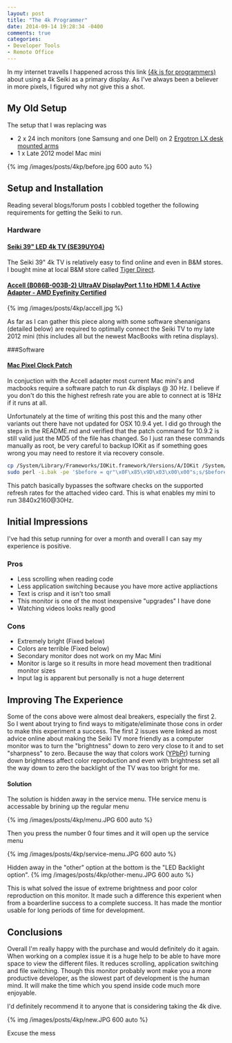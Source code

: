 ```yaml
---
layout: post
title: "The 4k Programmer"
date: 2014-09-14 19:28:34 -0400
comments: true
categories:
- Developer Tools
- Remote Office
---
```


In my internet travells I happened across this link [(4k is for programmers)](http://tiamat.tsotech.com/4k-is-for-programmers) about using a 4k Seiki as a primary display.
As I've always been a believer in more pixels, I figured why not give this a shot.

## My Old Setup

The setup that I was replacing was

* 2 x 24 inch monitors (one Samsung and one Dell) on 2 [Ergotron LX desk mounted arms](http://www.ergotron.com/tabid/65/PRDID/351/language/en-CA/default.aspx)
* 1 x Late 2012 model Mac mini

{% img /images/posts/4kp/before.jpg 600 auto %}

## Setup and Installation

Reading several blogs/forum posts I cobbled together the following requirements for getting the Seiki to run.

### Hardware

#### [Seiki 39" LED 4k TV (SE39UY04)](http://www.tigerdirect.ca/applications/SearchTools/item-details.asp?EdpNo=8430969&CatId=8893)
The Seiki 39" 4k TV is relatively easy to find online and even in B&M stores. I bought mine at local B&M store called [Tiger Direct](http://www.tigerdirect.ca).

#### [Accell (B086B-003B-2) UltraAV DisplayPort 1.1 to HDMI 1.4 Active Adapter - AMD Eyefinity Certified](http://www.amazon.ca/gp/product/B00DOZHLAA/ref=as_li_qf_sp_asin_tl?ie=UTF8&camp=15121&creative=330641&creativeASIN=B00DOZHLAA&linkCode=as2&tag=tonyla-20)

{% img /images/posts/4kp/accell.jpg %}

As far as I can gather this piece along with some software shenanigans (detailed below) are required to optimally connect the Seiki TV to my late 2012 mini (this includes all but the newest MacBooks with retina displays).

###Software

#### [Mac Pixel Clock Patch](https://github.com/vinc3m1/mac-pixel-clock-patch)
In conjuction with the Accell adapter most current Mac mini's and macbooks require a software patch to run 4k displays @ 30 Hz. I believe if you don't do this the highest refresh rate you are able to connect at is 18Hz if it runs at all.

Unfortunately at the time of writing this post this and the many other variants out there have not updated for OSX 10.9.4 yet. I did go through the steps in the README.md and verified that the patch command for 10.9.2 is still valid just the MD5 of the file has changed.
So I just ran these commands manually as root, be very careful to backup IOKit as if something goes wrong you may need to restore it via recovery console.

``` bash Patch https://github.com/vinc3m1/mac-pixel-clock-patch/blob/b2005690487ea18e592ae59f76d15b4ed66978d5/macPixelClockPatcher.command#L145 Source
cp /System/Library/Frameworks/IOKit.framework/Versions/A/IOKit /System/Library/Frameworks/IOKit.framework/Versions/A/IOKit.bak
sudo perl -i.bak -pe '$before = qr"\x0F\x85\x9D\x03\x00\x00"s;s/$before/\xE9\x84\x03\x00\x00\x90/g' /System/Library/Frameworks/IOKit.framework/Versions/A/IOKit
```

This patch basically bypasses the software checks on the supported refresh rates for the attached video card. This is what enables my mini to run 3840x2160@30Hz.


## Initial Impressions

I've had this setup running for over a month and overall I can say my experience is positive.

### Pros

* Less scrolling when reading code
* Less application switching because you have more active appliactions
* Text is crisp and it isn't too small
* This monitor is one of the most inexpensive "upgrades" I have done
* Watching videos looks really good

### Cons

* Extremely bright (Fixed below)
* Colors are terrible (Fixed below)
* Secondary monitor does not work on my Mac Mini
* Monitor is large so it results in more head movement then traditional monitor sizes
* Input lag is apparent but personally is not a huge deterrent

## Improving The Experience

Some of the cons above were almost deal breakers, especially the first 2. So I went about trying to find ways to mitigate/eliminate those cons in order to make this experiment a success.
The first 2 issues were linked as most advice online about making the Seiki TV more friendly as a computer monitor was to turn the "brightness" down to zero very close to it and to set "sharpness" to zero.
Because the way that colors work ([YPbPr](http://en.wikipedia.org/wiki/YPbPr)) turning down brightness affect color reproduction and even with brightness set all the way down to zero the backlight of the TV was too bright for me.

#### Solution

The solution is hidden away in the service menu. THe service menu is accessable by brining up the regular menu

{% img /images/posts/4kp/menu.JPG 600 auto %}

Then you press the number 0 four times and it will open up the service menu

{% img /images/posts/4kp/service-menu.JPG 600 auto %}

Hidden away in the "other" option at the bottom is the "LED Backlight option".
{% img /images/posts/4kp/other-menu.JPG 600 auto %}

This is what solved the issue of extreme brightness and poor color reproduction on this monitor. It made such a difference this experient when from a boarderline success to
a complete success. It has made the montior usable for long periods of time for development.

## Conclusions

Overall I'm really happy with the purchase and would definitely do it again. When working on a complex issue it is a huge help to be able to have more space to view the different files.
It reduces scrolling, application switching and file switching. Though this monitor probably wont make you a more productive developer, as the slowest part of development is
the human mind. It will make the time which you spend inside code much more enjoyable.

I'd definitely recommend it to anyone that is considering taking the 4k dive.

{% img /images/posts/4kp/new.JPG 600 auto %}

Excuse the mess

